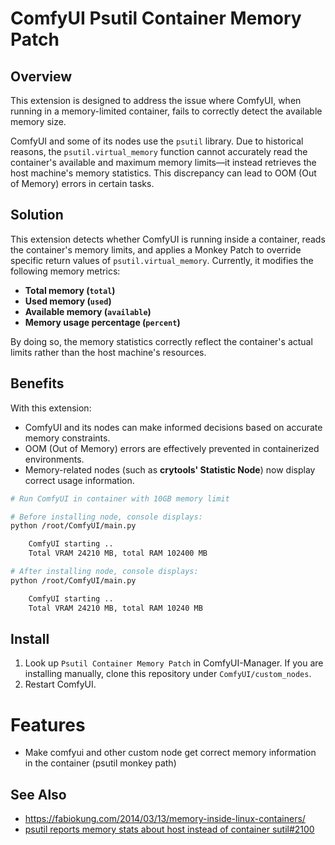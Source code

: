 # ComfyUI Psutil Container Memory Patch

## Overview

This extension is designed to address the issue where ComfyUI, when running in a memory-limited container, fails to correctly detect the available memory size. 

ComfyUI and some of its nodes use the `psutil` library. Due to historical reasons, the `psutil.virtual_memory` function cannot accurately read the container's available and maximum memory limits—it instead retrieves the host machine's memory statistics. This discrepancy can lead to OOM (Out of Memory) errors in certain tasks.

## Solution
This extension detects whether ComfyUI is running inside a container, reads the container's memory limits, and applies a Monkey Patch to override specific return values of `psutil.virtual_memory`. Currently, it modifies the following memory metrics:
- **Total memory (`total`)**
- **Used memory (`used`)**
- **Available memory (`available`)**
- **Memory usage percentage (`percent`)**

By doing so, the memory statistics correctly reflect the container's actual limits rather than the host machine's resources.

## Benefits
With this extension:  
- ComfyUI and its nodes can make informed decisions based on accurate memory constraints.  
- OOM (Out of Memory) errors are effectively prevented in containerized environments.  
- Memory-related nodes (such as **crytools' Statistic Node**) now display correct usage information.  

``` bash
# Run ComfyUI in container with 10GB memory limit

# Before installing node, console displays:
python /root/ComfyUI/main.py

	ComfyUI starting ..
	Total VRAM 24210 MB, total RAM 102400 MB

# After installing node, console displays: 
python /root/ComfyUI/main.py

	ComfyUI starting ..
	Total VRAM 24210 MB, total RAM 10240 MB
```


## Install

1. Look up `Psutil Container Memory Patch` in ComfyUI-Manager. If you are installing manually, clone this repository under `ComfyUI/custom_nodes`.
1. Restart ComfyUI.

# Features

- Make comfyui  and other custom node get correct memory information in the container (psutil monkey path)



## See Also 
* https://fabiokung.com/2014/03/13/memory-inside-linux-containers/
*  [psutil reports memory stats about host instead of container sutil#2100](https://github.com/giampaolo/psutil/issues/2100)
